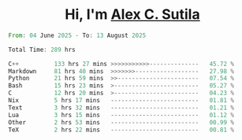 <h1 align="center">Hi, I'm <a href="https://github.com/alexsutila" target="blank">Alex C. Sutila</a></h1>

<!--START_SECTION:waka-->

```rust
From: 04 June 2025 - To: 13 August 2025

Total Time: 289 hrs

C++          133 hrs 27 mins >>>>>>>>>>>--------------   45.72 %
Markdown     81 hrs 40 mins  >>>>>>>------------------   27.98 %
Python       21 hrs 59 mins  >>-----------------------   07.54 %
Bash         15 hrs 23 mins  >------------------------   05.27 %
C            12 hrs 20 mins  >------------------------   04.23 %
Nix          5 hrs 17 mins   -------------------------   01.81 %
Text         3 hrs 32 mins   -------------------------   01.21 %
Lua          3 hrs 15 mins   -------------------------   01.12 %
Other        2 hrs 53 mins   -------------------------   00.99 %
TeX          2 hrs 22 mins   -------------------------   00.81 %
```

<!--END_SECTION:waka-->
